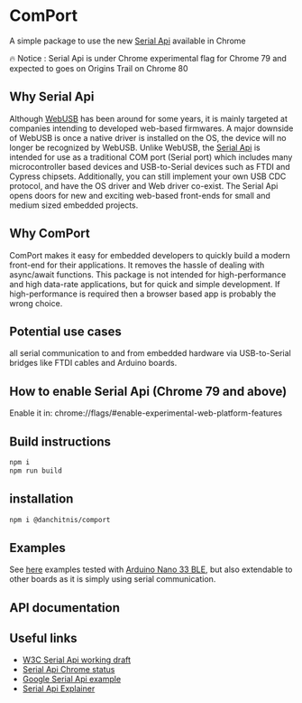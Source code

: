 # ComPort

A simple package to use the new [Serial Api](https://wicg.github.io/serial/) available in Chrome

🔥 Notice : Serial Api is under Chrome experimental flag for Chrome 79 and expected to goes on Origins Trail on Chrome 80

## Why Serial Api

Although [WebUSB](https://wicg.github.io/webusb/) has been around for some years, it is mainly targeted at companies intending to developed web-based firmwares. A major downside of WebUSB is once a native driver is installed on the OS, the device will no longer be recognized by WebUSB. Unlike WebUSB, the [Serial Api](https://wicg.github.io/serial/) is intended for use as a traditional COM port (Serial port) which includes many microcontroller based devices and USB-to-Serial devices such as FTDI and Cypress chipsets. Additionally, you can still implement your own USB CDC protocol, and have the OS driver and Web driver co-exist. The Serial Api opens doors for new and exciting web-based front-ends for small and medium sized embedded projects.

## Why ComPort

ComPort makes it easy for embedded developers to quickly build a modern front-end for their applications. It removes the hassle of dealing with async/await functions. This package is not intended for high-performance and high data-rate applications, but for quick and simple development. If high-performance is required then a browser based app is probably the wrong choice.  

## Potential use cases

all serial communication to and from embedded hardware via USB-to-Serial bridges like FTDI cables and Arduino boards.

## How to enable Serial Api (Chrome 79 and above)

Enable it in: chrome://flags/#enable-experimental-web-platform-features

## Build instructions

```bash
npm i
npm run build
```

## installation

```bash
npm i @danchitnis/comport
```

## Examples

See [here](https://github.com/danchitnis/Serial-API-Examples) examples tested with [Arduino Nano 33 BLE](https://store.arduino.cc/arduino-nano-33-ble), but also extendable to other boards as it is simply using serial communication.

## API documentation


## Useful links

* [W3C Serial Api working draft](https://wicg.github.io/serial/)
* [Serial Api Chrome status](https://www.chromestatus.com/feature/6577673212002304)
* [Google Serial Api example](https://codelabs.developers.google.com/codelabs/web-serial/#0)
* [Serial Api Explainer](https://github.com/WICG/serial/blob/gh-pages/EXPLAINER.md)
